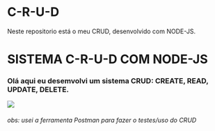 # C-R-U-D
Neste repositorio está o meu CRUD, desenvolvido com NODE-JS.
<h1>SISTEMA C-R-U-D COM NODE-JS</h1>
<h3>Olá aqui eu desemvolvi um sistema CRUD: CREATE, READ, UPDATE, DELETE.</h3>
<img src="https://images.pexels.com/photos/546819/pexels-photo-546819.jpeg?auto=compress&cs=tinysrgb&dpr=2&h=650&w=940">
<h6>obs: usei a ferramenta Postman para fazer o testes/uso do CRUD</h6>
